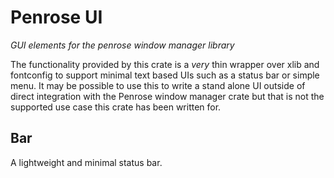 # Penrose UI

_GUI elements for the penrose window manager library_

The functionality provided by this crate is a _very_ thin wrapper over xlib and fontconfig
to support minimal text based UIs such as a status bar or simple menu. It may be possible
to use this to write a stand alone UI outside of direct integration with the Penrose window
manager crate but that is not the supported use case this crate has been written for.

## Bar
A lightweight and minimal status bar.
